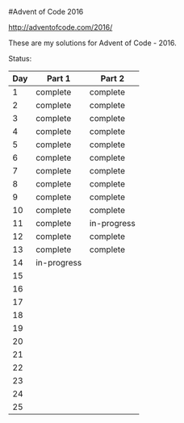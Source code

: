 #Advent of Code 2016

http://adventofcode.com/2016/


These are my solutions for Advent of Code - 2016.


Status:

Day    |  Part 1     | Part 2
------ | ----------- | -----------
1      | complete    | complete
2      | complete    | complete
3      | complete    | complete
4      | complete    | complete
5      | complete    | complete
6      | complete    | complete
7      | complete    | complete
8      | complete    | complete
9      | complete    | complete
10     | complete    | complete
11     | complete    | in-progress
12     | complete    | complete
13     | complete    | complete
14     | in-progress | 
15     |             | 
16     |             | 
17     |             | 
18     |             | 
19     |             | 
20     |             | 
21     |             | 
22     |             | 
23     |             | 
24     |             | 
25     |             | 
